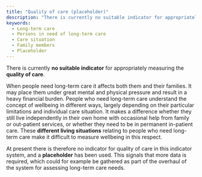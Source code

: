 ```yaml
---
title: "Quality of care (placeholder)"
description: "There is currently no suitable indicator for appropriately measuring the quality of care."
keywords:
  - Long-term care
  - Persons in need of long-term care
  - Care situation
  - Family members
  - Placeholder
---
```

<!-- Prologue start -->

There is currently **no suitable indicator** for appropriately measuring the **quality of care**.

When people need long-term care it affects both them and their families. It may place them under great mental and physical pressure and result in a heavy financial burden. People who need long-term care understand the concept of wellbeing in different ways, largely depending on their particular limitations and individual care situation. It makes a difference whether they still live independently in their own home with occasional help from family or out-patient services, or whether they need to be in permanent in-patient care. These **different living situations** relating to people who need long-term care make it difficult to measure wellbeing in this respect. 

At present there is therefore no indicator for quality of care in this indicator system, and a **placeholder** has been used. This signals that more data is required, which could for example be gathered as part of the overhaul of the system for assessing long-term care needs. 

<!-- Prologue end -->
